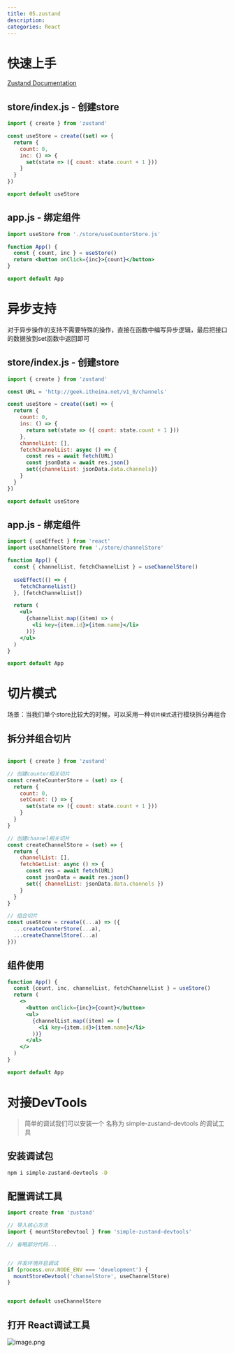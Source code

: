 ```yaml
---
title: 05.zustand
description: 
categories: React
---
```


# 快速上手
[Zustand Documentation](https://docs.pmnd.rs/zustand/getting-started/introduction)
## store/index.js - 创建store
```javascript
import { create } from 'zustand'

const useStore = create((set) => {
  return {
    count: 0,
    inc: () => {
      set(state => ({ count: state.count + 1 }))
    }
  }
})

export default useStore
```
## app.js - 绑定组件
```jsx
import useStore from './store/useCounterStore.js'

function App() {
  const { count, inc } = useStore()
  return <button onClick={inc}>{count}</button>
}

export default App
```

# 异步支持
对于异步操作的支持不需要特殊的操作，直接在函数中编写异步逻辑，最后把接口的数据放到set函数中返回即可
## store/index.js - 创建store
```javascript
import { create } from 'zustand'

const URL = 'http://geek.itheima.net/v1_0/channels'

const useStore = create((set) => {
  return {
    count: 0,
    ins: () => {
      return set(state => ({ count: state.count + 1 }))
    },
    channelList: [],
    fetchChannelList: async () => {
      const res = await fetch(URL)
      const jsonData = await res.json()
      set({channelList: jsonData.data.channels})
    }
  }
})

export default useStore
```
## app.js - 绑定组件
```jsx
import { useEffect } from 'react'
import useChannelStore from './store/channelStore'

function App() {
  const { channelList, fetchChannelList } = useChannelStore()
 
  useEffect(() => {
    fetchChannelList()
  }, [fetchChannelList])

  return (
    <ul>
      {channelList.map((item) => (
        <li key={item.id}>{item.name}</li>
      ))}
    </ul>
  )
}

export default App
```
# 切片模式
场景：当我们单个store比较大的时候，可以采用一种`切片模式`进行模块拆分再组合
## 拆分并组合切片
```javascript

import { create } from 'zustand'

// 创建counter相关切片
const createCounterStore = (set) => {
  return {
    count: 0,
    setCount: () => {
      set(state => ({ count: state.count + 1 }))
    }
  }
}

// 创建channel相关切片
const createChannelStore = (set) => {
  return {
    channelList: [],
    fetchGetList: async () => {
      const res = await fetch(URL)
      const jsonData = await res.json()
      set({ channelList: jsonData.data.channels })
    }
  }
}

// 组合切片
const useStore = create((...a) => ({
  ...createCounterStore(...a),
  ...createChannelStore(...a)
}))
```
## 组件使用
```jsx
function App() {
  const {count, inc, channelList, fetchChannelList } = useStore()
  return (
    <>
      <button onClick={inc}>{count}</button>
      <ul>
        {channelList.map((item) => (
          <li key={item.id}>{item.name}</li>
        ))}
      </ul>
    </>
  )
}

export default App
```

# 对接DevTools
> 简单的调试我们可以安装一个 名称为 simple-zustand-devtools 的调试工具

## 安装调试包
```bash
npm i simple-zustand-devtools -D
```
## 配置调试工具
```javascript
import create from 'zustand'

// 导入核心方法
import { mountStoreDevtool } from 'simple-zustand-devtools'

// 省略部分代码...


// 开发环境开启调试
if (process.env.NODE_ENV === 'development') {
  mountStoreDevtool('channelStore', useChannelStore)
}


export default useChannelStore
```
## 打开 React调试工具
![image.png](assets/02.png)

